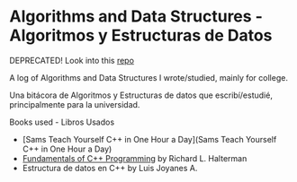 # Algorithms and Data Structures - Algoritmos y Estructuras de Datos

DEPRECATED! Look into this [repo](https://github.com/jesuodz/230-2234)

A log of Algorithms and Data Structures I wrote/studied, mainly for college.

Una bitácora de Algoritmos y Estructuras de datos que escribí/estudié, principalmente para la universidad.

Books used - Libros Usados
- [Sams Teach Yourself C++ in One Hour a Day](Sams Teach Yourself C++ in One Hour a Day)
- [Fundamentals of C++ Programming](http://python.cs.southern.edu/cppbook/progcpp.pdf) by Richard L. Halterman
- Estructura de datos en C++ by Luis Joyanes A.
